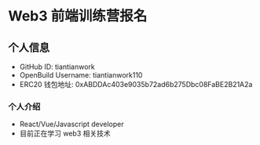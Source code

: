 # Web3 前端训练营报名

## 个人信息

- GitHub ID: tiantianwork
- OpenBuild Username: tiantianwork110
- ERC20 钱包地址: 0xABDDAc403e9035b72ad6b275Dbc08FaBE2B21A2a

### 个人介绍

- React/Vue/Javascript developer
- 目前正在学习 web3 相关技术
